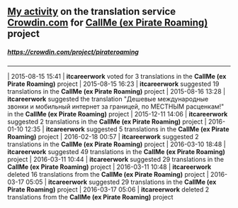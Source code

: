 ## [My activity](https://crowdin.com/profile/itcareerwork/activity "My profile") on the translation service [Crowdin.com](https://crowdin.com "crowdin.com") for [CallMe (ex Pirate Roaming)](https://crowdin.com/project/pirateroaming "CallMe (ex Pirate Roaming) Crowdin") project
##### <https://crowdin.com/project/pirateroaming>
***
| 2015-08-15 15:41 | **itcareerwork** voted for 3 translations in the **CallMe (ex Pirate Roaming)** project
| 2015-08-15 16:23 | **itcareerwork** suggested 19 translations in the **CallMe (ex Pirate Roaming)** project
| 2015-08-16 13:28 | **itcareerwork** suggested the translation "Дешевые международные звонки и мобильный интернет за границей, по МЕСТНЫМ расценкам!" in the **CallMe (ex Pirate Roaming)** project
| 2015-12-11 14:06 | **itcareerwork** suggested 2 translations in the **CallMe (ex Pirate Roaming)** project
| 2016-01-10 12:35 | **itcareerwork** suggested 5 translations in the **CallMe (ex Pirate Roaming)** project
| 2016-02-18 00:57 | **itcareerwork** suggested 2 translations in the **CallMe (ex Pirate Roaming)** project
| 2016-03-10 18:48 | **itcareerwork** suggested 49 translations in the **CallMe (ex Pirate Roaming)** project
| 2016-03-11 10:44 | **itcareerwork** suggested 29 translations in the **CallMe (ex Pirate Roaming)** project
| 2016-03-11 10:48 | **itcareerwork** deleted 16 translations from the **CallMe (ex Pirate Roaming)** project
| 2016-03-17 05:05 | **itcareerwork** suggested 29 translations in the **CallMe (ex Pirate Roaming)** project
| 2016-03-17 05:06 | **itcareerwork** deleted 2 translations from the **CallMe (ex Pirate Roaming)** project
